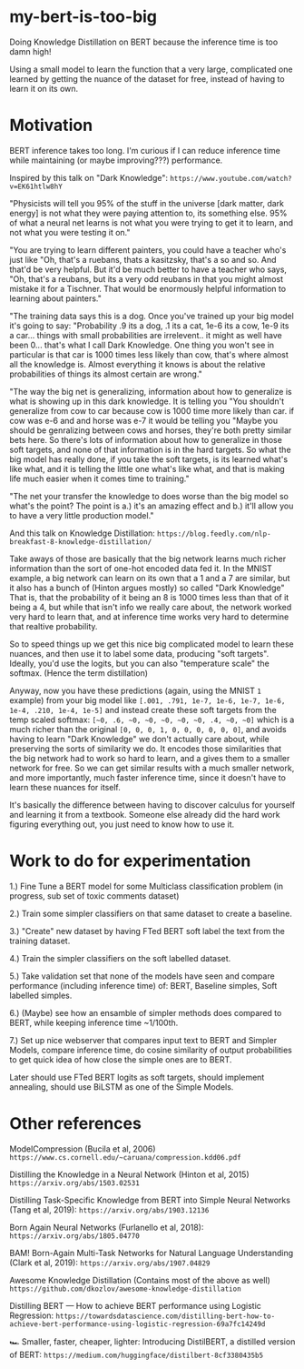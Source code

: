 # my-bert-is-too-big
Doing Knowledge Distillation on BERT because the inference time is too damn high!

Using a small model to learn the function that a very large, complicated one learned by getting the nuance of the dataset for free, instead of having to learn it on its own.


# Motivation
BERT inference takes too long. I'm curious if I can reduce inference time while maintaining (or maybe improving???) performance.

Inspired by this talk on "Dark Knowledge": `https://www.youtube.com/watch?v=EK61htlw8hY`

"Physicists will tell you 95% of the stuff in the universe [dark matter, dark energy] is not what they were paying attention to, its something else. 95% of what a neural net learns is not what you were trying to get it to learn, and not what you were testing it on."

"You are trying to learn different painters, you could have a teacher who's just like "Oh, that's a ruebans, thats a kasitzsky, that's a so and so. And that'd be very helpful. But it'd be much better to have a teacher who says, "Oh, that's a reubans, but its a very odd reubans in that you might almost mistake it for a Tischner. That would be enormously helpful information to learning about painters."

"The training data says this is a dog. Once you've trained up your big model it's going to say: "Probability .9 its a dog, .1 its a cat, 1e-6 its a cow, 1e-9 its a car... things with small probabilities are irrelevent.. it might as well have been 0... that's what I call Dark Knowledge. One thing you won't see in particular is that car is 1000 times less likely than cow, that's where almost all the knowledge is. Almost everything it knows is about the relative probabilities of things its almost certain are wrong."

"The way the big net is generalizing, information about how to generalize is what is showing up in this dark knowledge. It is telling you "You shouldn't generalize from cow to car because cow is 1000 time more likely than car. if cow was e-6 and and horse was e-7 it would be telling you "Maybe you should be genralizing between cows and horses, they're both pretty similar bets here. So there's lots of information about how to generalize in those soft targets, and none of that information is in the hard targets. So what the big model has really done, if you take the soft targets, is its learned what's like what, and it is telling the little one what's like what, and that is making life much easier when it comes time to training."

"The net your transfer the knowledge to does worse than the big model so what's the point? The point is a.) it's an amazing effect and b.) it'll allow you to have a very little production model."

And this talk on Knowledge Distillation: `https://blog.feedly.com/nlp-breakfast-8-knowledge-distillation/`

Take aways of those are basically that the big network learns much richer information than the sort of one-hot encoded data fed it.
In the MNIST example, a big network can learn on its own that a 1 and a 7 are similar, but it also has a bunch of (Hinton argues mostly) so called "Dark Knowledge"
That is, that the probability of it being an 8 is 1000 times less than that of it being a 4, but while that isn't info we really care about, the network worked very hard to learn that, and at inference time works very hard to determine that realtive probability.

So to speed things up we get this nice big complicated model to learn these nuances, and then use it to label some data, producing "soft targets".
Ideally, you'd use the logits, but you can also "temperature scale" the softmax. (Hence the term distillation)

Anyway, now you have these predictions (again, using the MNIST `1` example) from your big model like `[.001, .791, 1e-7, 1e-6, 1e-7, 1e-6, 1e-4, .210, 1e-4, 1e-5]` and instead create these soft targets from the temp scaled softmax: `[~0, .6, ~0, ~0, ~0, ~0, ~0, .4, ~0, ~0]` which is a much richer than the original `[0, 0, 0, 1, 0, 0, 0, 0, 0, 0]`, and avoids having to learn "Dark Knowledge" we don't actually care about, while preserving the sorts of similarity we do.
It encodes those similarities that the big network had to work so hard to learn, and a gives them to a smaller network for free. So we can get similar results with a much smaller network, and more importantly, much faster inference time, since it doesn't have to learn these nuances for itself.


It's basically the difference between having to discover calculus for yourself and learning it from a textbook. Someone else already did the hard work figuring everything out, you just need to know how to use it.

# Work to do for experimentation
1.) Fine Tune a BERT model for some Multiclass classification problem (in progress, sub set of toxic comments dataset)

2.) Train some simpler classifiers on that same dataset to create a baseline.

3.) "Create" new dataset by having FTed BERT soft label the text from the training dataset.

4.) Train the simpler classifiers on the soft labelled dataset.

5.) Take validation set that none of the models have seen and compare performance (including inference time) of: BERT, Baseline simples, Soft labelled simples.

6.) (Maybe) see how an ensamble of simpler methods does compared to BERT, while keeping inference time ~1/100th.

7.) Set up nice webserver that compares input text to BERT and Simpler Models, compare inference time, do cosine similarity of output probabilities to get quick idea of how close the simple ones are to BERT.

Later should use FTed BERT logits as soft targets, should implement annealing, should use BiLSTM as one of the Simple Models.

# Other references
ModelCompression (Bucila et al, 2006)
`https://www.cs.cornell.edu/~caruana/compression.kdd06.pdf`

Distilling the Knowledge in a Neural Network (Hinton et al, 2015)
`https://arxiv.org/abs/1503.02531`

Distilling Task-Specific Knowledge from BERT into Simple Neural Networks (Tang et al, 2019):
`https://arxiv.org/abs/1903.12136`

Born Again Neural Networks (Furlanello et al, 2018):
`https://arxiv.org/abs/1805.04770`

BAM! Born-Again Multi-Task Networks for Natural Language Understanding (Clark et al, 2019):
`https://arxiv.org/abs/1907.04829`

Awesome Knowledge Distillation (Contains most of the above as well)
`https://github.com/dkozlov/awesome-knowledge-distillation`

Distilling BERT — How to achieve BERT performance using Logistic Regression:
`https://towardsdatascience.com/distilling-bert-how-to-achieve-bert-performance-using-logistic-regression-69a7fc14249d`

🏎 Smaller, faster, cheaper, lighter: Introducing DistilBERT, a distilled version of BERT:
`https://medium.com/huggingface/distilbert-8cf3380435b5`


